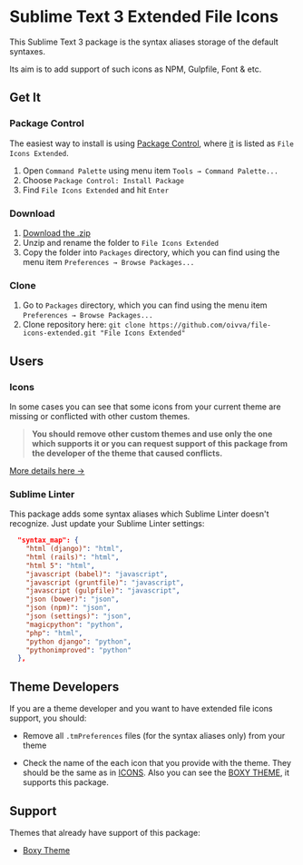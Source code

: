 # Sublime Text 3 Extended File Icons

This Sublime Text 3 package is the syntax aliases storage of the default syntaxes.

Its aim is to add support of such icons as NPM, Gulpfile, Font & etc.

## Get It

### Package Control

The easiest way to install is using [Package Control](https://packagecontrol.io/), where [it](https://packagecontrol.io/packages/File%20Icons%20Extended) is listed as `File Icons Extended`.

1. Open `Command Palette` using menu item `Tools → Command Palette...`
2. Choose `Package Control: Install Package`
3. Find `File Icons Extended` and hit `Enter`

### Download

1. [Download the .zip](https://github.com/oivva/file-icons-extended/releases)
2. Unzip and rename the folder to `File Icons Extended`
3. Copy the folder into `Packages` directory, which you can find using the menu item `Preferences → Browse Packages...`

### Clone

1. Go to `Packages` directory, which you can find using the menu item `Preferences → Browse Packages...`
2. Clone repository here: `git clone https://github.com/oivva/file-icons-extended.git "File Icons Extended"`

## Users

### Icons

In some cases you can see that some icons from your current theme are missing or conflicted with other custom themes. 

> **You should remove other custom themes and use only the one which supports it or you can request support of this package from the developer of the theme that caused conflicts.**

[More details here →](https://forum.sublimetext.com/t/sublime-text-3-file-icons-in-sidebar/21134/4) 

### Sublime Linter

This package adds some syntax aliases which Sublime Linter doesn't recognize. Just update your Sublime Linter settings:

```json
  "syntax_map": {
    "html (django)": "html",
    "html (rails)": "html",
    "html 5": "html",
    "javascript (babel)": "javascript",
    "javascript (gruntfile)": "javascript",
    "javascript (gulpfile)": "javascript",
    "json (bower)": "json",
    "json (npm)": "json",
    "json (settings)": "json",
    "magicpython": "python",
    "php": "html",
    "python django": "python",
    "pythonimproved": "python"
  },
```

## Theme Developers

If you are a theme developer and you want to have extended file icons support, you should:

* Remove all `.tmPreferences` files (for the syntax aliases only) from your theme

* Check the name of the each icon that you provide with the theme. They should be the same as in [ICONS](ICONS.md). Also you can see the [BOXY THEME](https://github.com/oivva/boxy), it supports this package.

## Support

Themes that already have support of this package:

* [Boxy Theme](https://github.com/oivva/boxy)
